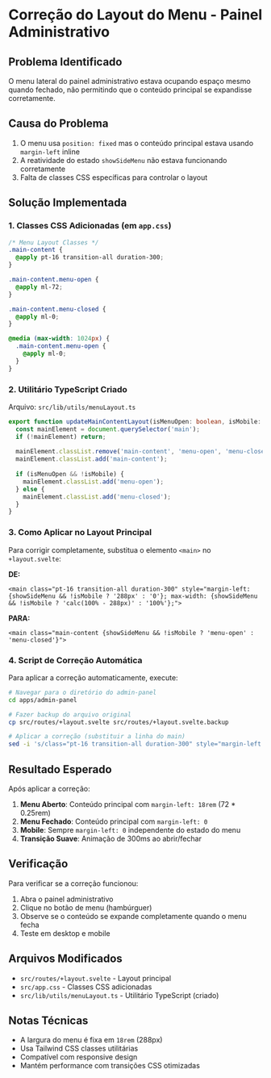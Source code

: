# Correção do Layout do Menu - Painel Administrativo

## Problema Identificado

O menu lateral do painel administrativo estava ocupando espaço mesmo quando fechado, não permitindo que o conteúdo principal se expandisse corretamente.

## Causa do Problema

1. O menu usa `position: fixed` mas o conteúdo principal estava usando `margin-left` inline
2. A reatividade do estado `showSideMenu` não estava funcionando corretamente
3. Falta de classes CSS específicas para controlar o layout

## Solução Implementada

### 1. Classes CSS Adicionadas (em `app.css`)

```css
/* Menu Layout Classes */
.main-content {
  @apply pt-16 transition-all duration-300;
}

.main-content.menu-open {
  @apply ml-72;
}

.main-content.menu-closed {
  @apply ml-0;
}

@media (max-width: 1024px) {
  .main-content.menu-open {
    @apply ml-0;
  }
}
```

### 2. Utilitário TypeScript Criado

Arquivo: `src/lib/utils/menuLayout.ts`

```typescript
export function updateMainContentLayout(isMenuOpen: boolean, isMobile: boolean): void {
  const mainElement = document.querySelector('main');
  if (!mainElement) return;
  
  mainElement.classList.remove('main-content', 'menu-open', 'menu-closed');
  mainElement.classList.add('main-content');
  
  if (isMenuOpen && !isMobile) {
    mainElement.classList.add('menu-open');
  } else {
    mainElement.classList.add('menu-closed');
  }
}
```

### 3. Como Aplicar no Layout Principal

Para corrigir completamente, substitua o elemento `<main>` no `+layout.svelte`:

**DE:**
```svelte
<main class="pt-16 transition-all duration-300" style="margin-left: {showSideMenu && !isMobile ? '288px' : '0'}; max-width: {showSideMenu && !isMobile ? 'calc(100% - 288px)' : '100%'};">
```

**PARA:**
```svelte
<main class="main-content {showSideMenu && !isMobile ? 'menu-open' : 'menu-closed'}">
```

### 4. Script de Correção Automática

Para aplicar a correção automaticamente, execute:

```bash
# Navegar para o diretório do admin-panel
cd apps/admin-panel

# Fazer backup do arquivo original
cp src/routes/+layout.svelte src/routes/+layout.svelte.backup

# Aplicar a correção (substituir a linha do main)
sed -i 's/class="pt-16 transition-all duration-300" style="margin-left: {showSideMenu && !isMobile ? '\''288px'\'' : '\''0'\''}; max-width: {showSideMenu && !isMobile ? '\''calc(100% - 288px)'\'' : '\''100%'\''}"/class="main-content {showSideMenu \&\& !isMobile ? '\''menu-open'\'' : '\''menu-closed'\''}"/g' src/routes/+layout.svelte
```

## Resultado Esperado

Após aplicar a correção:

1. **Menu Aberto**: Conteúdo principal com `margin-left: 18rem` (72 * 0.25rem)
2. **Menu Fechado**: Conteúdo principal com `margin-left: 0`
3. **Mobile**: Sempre `margin-left: 0` independente do estado do menu
4. **Transição Suave**: Animação de 300ms ao abrir/fechar

## Verificação

Para verificar se a correção funcionou:

1. Abra o painel administrativo
2. Clique no botão de menu (hambúrguer)
3. Observe se o conteúdo se expande completamente quando o menu fecha
4. Teste em desktop e mobile

## Arquivos Modificados

- `src/routes/+layout.svelte` - Layout principal
- `src/app.css` - Classes CSS adicionadas
- `src/lib/utils/menuLayout.ts` - Utilitário TypeScript (criado)

## Notas Técnicas

- A largura do menu é fixa em `18rem` (288px)
- Usa Tailwind CSS classes utilitárias
- Compatível com responsive design
- Mantém performance com transições CSS otimizadas 